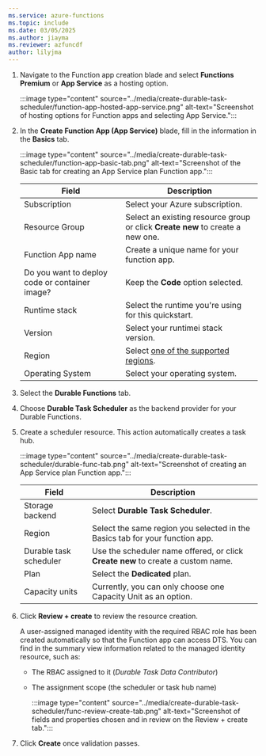 ```yaml
---
ms.service: azure-functions
ms.topic: include
ms.date: 03/05/2025
ms.author: jiayma
ms.reviewer: azfuncdf
author: lilyjma
---
```


1. Navigate to the Function app creation blade and select **Functions Premium** or **App Service** as a hosting option.

   :::image type="content" source="../media/create-durable-task-scheduler/function-app-hosted-app-service.png" alt-text="Screenshot of hosting options for Function apps and selecting App Service.":::

1. In the **Create Function App (App Service)** blade, fill in the information in the **Basics** tab. 

   :::image type="content" source="../media/create-durable-task-scheduler/function-app-basic-tab.png" alt-text="Screenshot of the Basic tab for creating an App Service plan Function app.":::

   | Field | Description | 
   | ----- | ----------- | 
   | Subscription | Select your Azure subscription. | 
   | Resource Group | Select an existing resource group or click **Create new** to create a new one. | 
   | Function App name | Create a unique name for your function app. | 
   | Do you want to deploy code or container image? | Keep the **Code** option selected. | 
   | Runtime stack | Select the runtime you're using for this quickstart. | 
   | Version | Select your runtimei stack version. | 
   | Region | Select [one of the supported regions](../durable-task-scheduler.md). | 
   | Operating System | Select your operating system. | 

1. Select the **Durable Functions** tab. 

1. Choose **Durable Task Scheduler** as the backend provider for your Durable Functions. 

1. Create a scheduler resource. This action automatically creates a task hub.

   :::image type="content" source="../media/create-durable-task-scheduler/durable-func-tab.png" alt-text="Screenshot of creating an App Service plan Function app.":::

   | Field | Description | 
   | ----- | ----------- | 
   | Storage backend | Select **Durable Task Scheduler**. | 
   | Region | Select the same region you selected in the Basics tab for your function app. | 
   | Durable task scheduler | Use the scheduler name offered, or click **Create new** to create a custom name. | 
   | Plan | Select the **Dedicated** plan. | 
   | Capacity units | Currently, you can only choose one Capacity Unit as an option. | 

1. Click **Review + create** to review the resource creation. 

   A user-assigned managed identity with the required RBAC role has been created automatically so that the Function app can access DTS. You can find in the summary view information related to the managed identity resource, such as:
   - The RBAC assigned to it (*Durable Task Data Contributor*) 
   - The assignment scope (the scheduler or task hub name)

       :::image type="content" source="../media/create-durable-task-scheduler/func-review-create-tab.png" alt-text="Screenshot of fields and properties chosen and in review on the Review + create tab.":::

1. Click **Create** once validation passes. 
